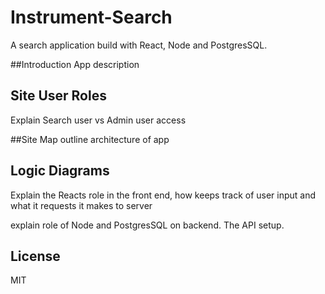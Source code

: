 # Instrument-Search
A search application build with React, Node and PostgresSQL.

##Introduction
App description

## Site User Roles
Explain Search user vs Admin user access

##Site Map
outline architecture of app

## Logic Diagrams
Explain the Reacts role in the front end, how keeps track of user input and what it requests it makes to server

explain role of Node and PostgresSQL on backend. The API setup.

## License
MIT